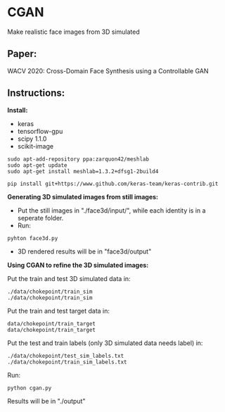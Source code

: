 # CGAN
Make realistic face images from 3D simulated


## Paper:

WACV 2020: Cross-Domain Face Synthesis using a Controllable GAN


## Instructions:
__Install:__
* keras
* tensorflow-gpu
* scipy 1.1.0
* scikit-image

```
sudo apt-add-repository ppa:zarquon42/meshlab
sudo apt-get update
sudo apt-get install meshlab=1.3.2+dfsg1-2build4
```


```
pip install git+https://www.github.com/keras-team/keras-contrib.git
```

__Generating 3D simulated images from still images:__

* Put the still images in "./face3d/input/", while each identity is in a seperate folder.
* Run:

```
pyhton face3d.py
```

* 3D rendered results will be in "face3d/output"


__Using CGAN to refine the 3D simulated images:__

Put the train and test 3D simulated data in:

```
./data/chokepoint/train_sim
./data/chokepoint/train_sim
```

Put the train and test target data in:

```
data/chokepoint/train_target
data/chokepoint/train_target
```

Put the test and train labels (only 3D simulated data needs label) in:

```
./data/chokepoint/test_sim_labels.txt
./data/chokepoint/train_sim_labels.txt
```

Run:

```
python cgan.py
```

Results will be in "./output"
